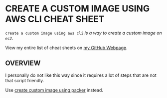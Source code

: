 # CREATE A CUSTOM IMAGE USING AWS CLI CHEAT SHEET

`create a custom image using aws cli` _is a way
to create a custom image on `ec2`._

View my entire list of cheat sheets on
[my GitHub Webpage](https://jeffdecola.github.io/my-cheat-sheets/).

## OVERVIEW

I personally do not like this way since it requires a
lot of steps that are not that script friendly.

Use
[create custom image using packer](https://github.com/JeffDeCola/my-cheat-sheets/tree/master/software/service-architectures/infrastructure-as-a-service/amazon-elastic-compute-cloud-cheat-sheet/amazon-elastic-compute-cloud-create-image-packer.md)
instead.

